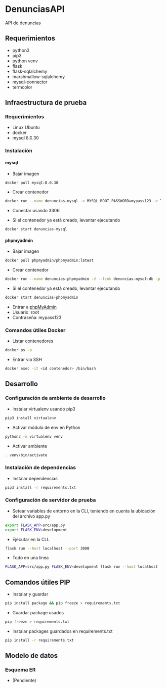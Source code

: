 # DenunciasAPI

 API de denuncias 

## Requerimientos

- python3
- pip3
- python venv
- flask
- flask-sqlalchemy
- marshmallow-sqlalchemy
- mysql-connector
- termcolor

## Infraestructura de prueba

### Requerimientos

- Linux Ubuntu
- docker
- mysql 8.0.30

### Instalación

#### mysql

- Bajar imagen

```bash
docker pull mysql:8.0.30
```

- Crear contenedor

```bash
docker run --name denuncias-mysql -e MYSQL_ROOT_PASSWORD=mypass123 -e TZ=America/Santiago -d -p 3306:3306  mysql:8.0.30
```

- Conectar usando 3306

- Si el contenedor ya está creado, levantar ejecutando

```bash
docker start denuncias-mysql
```

#### phpmyadmin

- Bajar imagen

```bash
docker pull phpmyadmin/phpmyadmin:latest
```

- Crear contenedor

```bash
docker run --name denuncias-phpmyadmin -d --link denuncias-mysql:db -p 8081:80 phpmyadmin/phpmyadmin
```

- Si el contenedor ya está creado, levantar ejecutando

```bash
docker start denuncias-phpmyadmin
```

- Entrar a [phpMyAdmin](http://localhost:8081)
- Usuario: root
- Contraseña: mypass123

### Comandos útiles Docker

- Listar contenedores

```bash
docker ps -a
```

- Entrar via SSH

```bash
docker exec -it <id contenedor> /bin/bash
```

## Desarrollo

### Configuración de ambiente de desarrollo

- Instalar virtualenv usando pip3

```bash
pip3 install virtualenv
```

- Activar módulo de env en Python

```bash
python3 -m virtualenv venv
```

- Activar ambiente

```bash
. venv/bin/activate
```

### Instalación de dependencias

- Instalar dependencias

```bash
pip3 install -r requirements.txt
```

### Configuración de servidor de prueba

- Setear variables de entorno en la CLI, teniendo en cuenta la ubicación del archivo app.py

```bash
export FLASK_APP=src/app.py
export FLASK_ENV=development
```

- Ejecutar en la CLI.

```bash
flask run --host localhost --port 3000
```

- Todo en una línea

```bash
FLASK_APP=src/app.py FLASK_ENV=development flask run --host localhost --port 3000
```

## Comandos útiles PIP

- Instalar y guardar

```bash
pip install package && pip freeze > requirements.txt
```

- Guardar package usados

```bash
pip freeze > requirements.txt
```

- Instalar packages guardados en requirements.txt

```bash
pip install -r requirements.txt
```

## Modelo de datos

### Esquema ER

- (Pendiente)
